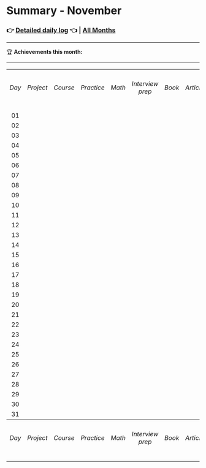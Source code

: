 # Summary - November

### 👉 [Detailed daily log](https://github.com/jpacsai/LearningPath/blob/master/Daily-log/2019/January/Daily-log_November.md) 👈 | [All Months](https://github.com/jpacsai/LearningPath/blob/master/Daily-log/README.md)

***

🏆 **Achievements this month:**  
   
***

<table>
    <tr>
        <th align="center"><h6>Day</h6></th>
        <th align="center"><h6>Project</h6></th>
        <th align="center"><h6>Course</h6></th>
        <th align="center"><h6>Practice</h6></th>
        <th align="center"><h6>Math</h6></th>
        <th align="center"><h6>Interview prep</h6></th>
        <th align="center"><h6>Book</h6></th>
        <th align="center"><h6>Article</h6></th>
        <th align="center"><h6>Video</h6></th>
        <th align="center"><h6>Challenge</h6></th>
    </tr>
    <tr> <!--------------- // --------------- 01 --------------- // --------------->
        <td align="center">01</td>
        <!-------------- Project ------------->
        <td align="left"></td>
        <!-------------- Course -------------->
        <td align="left"></td>
        <!------------- Practice -------------> 
        <td align="center"></td>
        <!--------------- Math --------------->
        <td align="center"></td>
        <!---------- Interview prep ---------->
        <td align="center"></td>
        <!--------------- Book --------------->
        <td align="left"></td>
        <!-------------- Article ------------->
        <td align="center"></td>
        <!--------------- Video -------------->
        <td align="center"></td>
        <!------------- Challenge ------------>
        <td align="left"></td>
    </tr>
    <tr> <!--------------- // --------------- 02 --------------- // --------------->
        <td align="center">02</td>
        <!-------------- Project ------------->
        <td align="left"></td>
        <!-------------- Course -------------->
        <td align="left"></td>
        <!------------- Practice -------------> 
        <td align="center"></td>
        <!--------------- Math --------------->
        <td align="center"></td>
        <!---------- Interview prep ---------->
        <td align="center"></td>
        <!--------------- Book --------------->
        <td align="left"></td>
        <!-------------- Article ------------->
        <td align="center"></td>
        <!--------------- Video -------------->
        <td align="center"></td>
        <!------------- Challenge ------------>
        <td align="left"></td>
    </tr>
    <tr> <!--------------- // --------------- 03 --------------- // --------------->
        <td align="center">03</td>
        <!-------------- Project ------------->
        <td align="left"></td>
        <!-------------- Course -------------->
        <td align="left"></td>
        <!------------- Practice -------------> 
        <td align="center"></td>
        <!--------------- Math --------------->
        <td align="center"></td>
        <!---------- Interview prep ---------->
        <td align="center"></td>
        <!--------------- Book --------------->
        <td align="left"></td>
        <!-------------- Article ------------->
        <td align="center"></td>
        <!--------------- Video -------------->
        <td align="center"></td>
        <!------------- Challenge ------------>
        <td align="left"></td>
    </tr>
    <tr> <!--------------- // --------------- 04 --------------- // --------------->
        <td align="center">04</td>
        <!-------------- Project ------------->
        <td align="left"></td>
        <!-------------- Course -------------->
        <td align="left"></td>
        <!------------- Practice -------------> 
        <td align="center"></td>
        <!--------------- Math --------------->
        <td align="center"></td>
        <!---------- Interview prep ---------->
        <td align="center"></td>
        <!--------------- Book --------------->
        <td align="left"></td>
        <!-------------- Article ------------->
        <td align="center"></td>
        <!--------------- Video -------------->
        <td align="center"></td>
        <!------------- Challenge ------------>
        <td align="left"></td>
    </tr>
    <tr> <!--------------- // --------------- 05 --------------- // --------------->
        <td align="center">05</td>
        <!-------------- Project ------------->
        <td align="left"></td>
        <!-------------- Course -------------->
        <td align="left"></td>
        <!------------- Practice -------------> 
        <td align="center"></td>
        <!--------------- Math --------------->
        <td align="center"></td>
        <!---------- Interview prep ---------->
        <td align="center"></td>
        <!--------------- Book --------------->
        <td align="left"></td>
        <!-------------- Article ------------->
        <td align="center"></td>
        <!--------------- Video -------------->
        <td align="center"></td>
        <!------------- Challenge ------------>
        <td align="left"></td>
    </tr>
    <tr> <!--------------- // --------------- 06 --------------- // --------------->
        <td align="center">06</td>
        <!-------------- Project ------------->
        <td align="left"></td>
        <!-------------- Course -------------->
        <td align="left"></td>
        <!------------- Practice -------------> 
        <td align="center"></td>
        <!--------------- Math --------------->
        <td align="center"></td>
        <!---------- Interview prep ---------->
        <td align="center"></td>
        <!--------------- Book --------------->
        <td align="left"></td>
        <!-------------- Article ------------->
        <td align="center"></td>
        <!--------------- Video -------------->
        <td align="center"></td>
        <!------------- Challenge ------------>
        <td align="left"></td>
    </tr>
    <tr> <!--------------- // --------------- 07 --------------- // --------------->
        <td align="center">07</td>
        <!-------------- Project ------------->
        <td align="left"></td>
        <!-------------- Course -------------->
        <td align="left"></td>
        <!------------- Practice -------------> 
        <td align="center"></td>
        <!--------------- Math --------------->
        <td align="center"></td>
        <!---------- Interview prep ---------->
        <td align="center"></td>
        <!--------------- Book --------------->
        <td align="left"></td>
        <!-------------- Article ------------->
        <td align="center"></td>
        <!--------------- Video -------------->
        <td align="center"></td>
        <!------------- Challenge ------------>
        <td align="left"></td>
    </tr>
    <tr> <!--------------- // --------------- 08 --------------- // ---------------> 
        <td align="center">08</td>
        <!-------------- Project ------------->
        <td align="left"></td>
        <!-------------- Course -------------->
        <td align="left"></td>
        <!------------- Practice -------------> 
        <td align="center"></td>
        <!--------------- Math --------------->
        <td align="center"></td>
        <!---------- Interview prep ---------->
        <td align="center"></td>
        <!--------------- Book --------------->
        <td align="left"></td>
        <!-------------- Article ------------->
        <td align="center"></td>
        <!--------------- Video -------------->
        <td align="center"></td>
        <!------------- Challenge ------------>
        <td align="left"></td>
    </tr>
    <tr> <!--------------- // --------------- 09 --------------- // --------------->
        <td align="center">09</td>
        <!-------------- Project ------------->
        <td align="left"></td>
        <!-------------- Course -------------->
        <td align="left"></td>
        <!------------- Practice -------------> 
        <td align="center"></td>
        <!--------------- Math --------------->
        <td align="center"></td>
        <!---------- Interview prep ---------->
        <td align="center"></td>
        <!--------------- Book --------------->
        <td align="left"></td>
        <!-------------- Article ------------->
        <td align="center"></td>
        <!--------------- Video -------------->
        <td align="center"></td>
        <!------------- Challenge ------------>
        <td align="left"></td>
    </tr>
    <tr> <!--------------- // --------------- 10 --------------- // --------------->
        <td align="center">10</td>
        <!-------------- Project ------------->
        <td align="left"></td>
        <!-------------- Course -------------->
        <td align="left"></td>
        <!------------- Practice -------------> 
        <td align="center"></td>
        <!--------------- Math --------------->
        <td align="center"></td>
        <!---------- Interview prep ---------->
        <td align="center"></td>
        <!--------------- Book --------------->
        <td align="left"></td>
        <!-------------- Article ------------->
        <td align="center"></td>
        <!--------------- Video -------------->
        <td align="center"></td>
        <!------------- Challenge ------------>
        <td align="left"></td>
    </tr>
    <tr> <!--------------- // --------------- 11 --------------- // --------------->
        <td align="center">11</td>
        <!-------------- Project ------------->
        <td align="left"></td>
        <!-------------- Course -------------->
        <td align="left"></td>
        <!------------- Practice -------------> 
        <td align="center"></td>
        <!--------------- Math --------------->
        <td align="center"></td>
        <!---------- Interview prep ---------->
        <td align="center"></td>
        <!--------------- Book --------------->
        <td align="left"></td>
        <!-------------- Article ------------->
        <td align="center"></td>
        <!--------------- Video -------------->
        <td align="center"></td>
        <!------------- Challenge ------------>
        <td align="left"></td>
    </tr>
    <tr> <!--------------- // --------------- 12 --------------- // --------------->
        <td align="center">12</td>
        <!-------------- Project ------------->
        <td align="left"></td>
        <!-------------- Course -------------->
        <td align="left"></td>
        <!------------- Practice -------------> 
        <td align="center"></td>
        <!--------------- Math --------------->
        <td align="center"></td>
        <!---------- Interview prep ---------->
        <td align="center"></td>
        <!--------------- Book --------------->
        <td align="left"></td>
        <!-------------- Article ------------->
        <td align="center"></td>
        <!--------------- Video -------------->
        <td align="center"></td>
        <!------------- Challenge ------------>
        <td align="left"></td>
    </tr>
    <tr> <!--------------- // --------------- 13 --------------- // --------------->
        <td align="center">13</td>
        <!-------------- Project ------------->
        <td align="left"></td>
        <!-------------- Course -------------->
        <td align="left"></td>
        <!------------- Practice -------------> 
        <td align="center"></td>
        <!--------------- Math --------------->
        <td align="center"></td>
        <!---------- Interview prep ---------->
        <td align="center"></td>
        <!--------------- Book --------------->
        <td align="left"></td>
        <!-------------- Article ------------->
        <td align="center"></td>
        <!--------------- Video -------------->
        <td align="center"></td>
        <!------------- Challenge ------------>
        <td align="left"></td>
    </tr>
    <tr> <!--------------- // --------------- 14 --------------- // --------------->
        <td align="center">14</td>
        <!-------------- Project ------------->
        <td align="left"></td>
        <!-------------- Course -------------->
        <td align="left"></td>
        <!------------- Practice -------------> 
        <td align="center"></td>
        <!--------------- Math --------------->
        <td align="center"></td>
        <!---------- Interview prep ---------->
        <td align="center"></td>
        <!--------------- Book --------------->
        <td align="left"></td>
        <!-------------- Article ------------->
        <td align="center"></td>
        <!--------------- Video -------------->
        <td align="center"></td>
        <!------------- Challenge ------------>
        <td align="left"></td>
    </tr>
    <tr> <!--------------- // --------------- 15 --------------- // --------------->
        <td align="center">15</td>
        <!-------------- Project ------------->
        <td align="left"></td>
        <!-------------- Course -------------->
        <td align="left"></td>
        <!------------- Practice -------------> 
        <td align="center"></td>
        <!--------------- Math --------------->
        <td align="center"></td>
        <!---------- Interview prep ---------->
        <td align="center"></td>
        <!--------------- Book --------------->
        <td align="left"></td>
        <!-------------- Article ------------->
        <td align="center"></td>
        <!--------------- Video -------------->
        <td align="center"></td>
        <!------------- Challenge ------------>
        <td align="left"></td>
    </tr>
    <tr> <!--------------- // --------------- 16 --------------- // --------------->
        <td align="center">16</td>
        <!-------------- Project ------------->
        <td align="left"></td>
        <!-------------- Course -------------->
        <td align="left"></td>
        <!------------- Practice -------------> 
        <td align="center"></td>
        <!--------------- Math --------------->
        <td align="center"></td>
        <!---------- Interview prep ---------->
        <td align="center"></td>
        <!--------------- Book --------------->
        <td align="left"></td>
        <!-------------- Article ------------->
        <td align="center"></td>
        <!--------------- Video -------------->
        <td align="center"></td>
        <!------------- Challenge ------------>
        <td align="left"></td>
    </tr>
    <tr> <!--------------- // --------------- 17 --------------- // --------------->
        <td align="center">17</td>
        <!-------------- Project ------------->
        <td align="left"></td>
        <!-------------- Course -------------->
        <td align="left"></td>
        <!------------- Practice -------------> 
        <td align="center"></td>
        <!--------------- Math --------------->
        <td align="center"></td>
        <!---------- Interview prep ---------->
        <td align="center"></td>
        <!--------------- Book --------------->
        <td align="left"></td>
        <!-------------- Article ------------->
        <td align="center"></td>
        <!--------------- Video -------------->
        <td align="center"></td>
        <!------------- Challenge ------------>
        <td align="left"></td>
    </tr>
    <tr> <!--------------- // --------------- 18 --------------- // --------------->
        <td align="center">18</td>
        <!-------------- Project ------------->
        <td align="left"></td>
        <!-------------- Course -------------->
        <td align="left"></td>
        <!------------- Practice -------------> 
        <td align="center"></td>
        <!--------------- Math --------------->
        <td align="center"></td>
        <!---------- Interview prep ---------->
        <td align="center"></td>
        <!--------------- Book --------------->
        <td align="left"></td>
        <!-------------- Article ------------->
        <td align="center"></td>
        <!--------------- Video -------------->
        <td align="center"></td>
        <!------------- Challenge ------------>
        <td align="left"></td>
    </tr>
    <tr> <!--------------- // --------------- 19 --------------- // --------------->
        <td align="center">19</td>
        <!-------------- Project ------------->
        <td align="left"></td>
        <!-------------- Course -------------->
        <td align="left"></td>
        <!------------- Practice -------------> 
        <td align="center"></td>
        <!--------------- Math --------------->
        <td align="center"></td>
        <!---------- Interview prep ---------->
        <td align="center"></td>
        <!--------------- Book --------------->
        <td align="left"></td>
        <!-------------- Article ------------->
        <td align="center"></td>
        <!--------------- Video -------------->
        <td align="center"></td>
        <!------------- Challenge ------------>
        <td align="left"></td>
    </tr>
    <tr> <!--------------- // --------------- 20 --------------- // --------------->
        <td align="center">20</td>
        <!-------------- Project ------------->
        <td align="left"></td>
        <!-------------- Course -------------->
        <td align="left"></td>
        <!------------- Practice -------------> 
        <td align="center"></td>
        <!--------------- Math --------------->
        <td align="center"></td>
        <!---------- Interview prep ---------->
        <td align="center"></td>
        <!--------------- Book --------------->
        <td align="left"></td>
        <!-------------- Article ------------->
        <td align="center"></td>
        <!--------------- Video -------------->
        <td align="center"></td>
        <!------------- Challenge ------------>
        <td align="left"></td>
    </tr>
    <tr> <!--------------- // --------------- 21 --------------- // --------------->
        <td align="center">21</td>
        <!-------------- Project ------------->
        <td align="left"></td>
        <!-------------- Course -------------->
        <td align="left"></td>
        <!------------- Practice -------------> 
        <td align="center"></td>
        <!--------------- Math --------------->
        <td align="center"></td>
        <!---------- Interview prep ---------->
        <td align="center"></td>
        <!--------------- Book --------------->
        <td align="left"></td>
        <!-------------- Article ------------->
        <td align="center"></td>
        <!--------------- Video -------------->
        <td align="center"></td>
        <!------------- Challenge ------------>
        <td align="left"></td>
    </tr>
    <tr> <!--------------- // --------------- 22 --------------- // --------------->
        <td align="center">22</td>
        <!-------------- Project ------------->
        <td align="left"></td>
        <!-------------- Course -------------->
        <td align="left"></td>
        <!------------- Practice -------------> 
        <td align="center"></td>
        <!--------------- Math --------------->
        <td align="center"></td>
        <!---------- Interview prep ---------->
        <td align="center"></td>
        <!--------------- Book --------------->
        <td align="left"></td>
        <!-------------- Article ------------->
        <td align="center"></td>
        <!--------------- Video -------------->
        <td align="center"></td>
        <!------------- Challenge ------------>
        <td align="left"></td>
    </tr>
    <tr> <!--------------- // --------------- 23 --------------- // --------------->
        <td align="center">23</td>
        <!-------------- Project ------------->
        <td align="left"></td>
        <!-------------- Course -------------->
        <td align="left"></td>
        <!------------- Practice -------------> 
        <td align="center"></td>
        <!--------------- Math --------------->
        <td align="center"></td>
        <!---------- Interview prep ---------->
        <td align="center"></td>
        <!--------------- Book --------------->
        <td align="left"></td>
        <!-------------- Article ------------->
        <td align="center"></td>
        <!--------------- Video -------------->
        <td align="center"></td>
        <!------------- Challenge ------------>
        <td align="left"></td>
    </tr>
    <tr> <!--------------- // --------------- 24 --------------- // --------------->
        <td align="center">24</td>
        <!-------------- Project ------------->
        <td align="left"></td>
        <!-------------- Course -------------->
        <td align="left"></td>
        <!------------- Practice -------------> 
        <td align="center"></td>
        <!--------------- Math --------------->
        <td align="center"></td>
        <!---------- Interview prep ---------->
        <td align="center"></td>
        <!--------------- Book --------------->
        <td align="left"></td>
        <!-------------- Article ------------->
        <td align="center"></td>
        <!--------------- Video -------------->
        <td align="center"></td>
        <!------------- Challenge ------------>
        <td align="left"></td>
    </tr>
    <tr> <!--------------- // --------------- 25 --------------- // --------------->
        <td align="center">25</td>
        <!-------------- Project ------------->
        <td align="left"></td>
        <!-------------- Course -------------->
        <td align="left"></td>
        <!------------- Practice -------------> 
        <td align="center"></td>
        <!--------------- Math --------------->
        <td align="center"></td>
        <!---------- Interview prep ---------->
        <td align="center"></td>
        <!--------------- Book --------------->
        <td align="left"></td>
        <!-------------- Article ------------->
        <td align="center"></td>
        <!--------------- Video -------------->
        <td align="center"></td>
        <!------------- Challenge ------------>
        <td align="left"></td>
    </tr>
    <tr> <!--------------- // --------------- 26 --------------- // --------------->
        <td align="center">26</td>
        <!-------------- Project ------------->
        <td align="left"></td>
        <!-------------- Course -------------->
        <td align="left"></td>
        <!------------- Practice -------------> 
        <td align="center"></td>
        <!--------------- Math --------------->
        <td align="center"></td>
        <!---------- Interview prep ---------->
        <td align="center"></td>
        <!--------------- Book --------------->
        <td align="left"></td>
        <!-------------- Article ------------->
        <td align="center"></td>
        <!--------------- Video -------------->
        <td align="center"></td>
        <!------------- Challenge ------------>
        <td align="left"></td>
    </tr>
    <tr> <!--------------- // --------------- 27 --------------- // --------------->
        <td align="center">27</td>
        <!-------------- Project ------------->
        <td align="left"></td>
        <!-------------- Course -------------->
        <td align="left"></td>
        <!------------- Practice -------------> 
        <td align="center"></td>
        <!--------------- Math --------------->
        <td align="center"></td>
        <!---------- Interview prep ---------->
        <td align="center"></td>
        <!--------------- Book --------------->
        <td align="left"></td>
        <!-------------- Article ------------->
        <td align="center"></td>
        <!--------------- Video -------------->
        <td align="center"></td>
        <!------------- Challenge ------------>
        <td align="left"></td>
    </tr>
    <tr> <!--------------- // --------------- 28 --------------- // --------------->
        <td align="center">28</td>
        <!-------------- Project ------------->
        <td align="left"></td>
        <!-------------- Course -------------->
        <td align="left"></td>
        <!------------- Practice -------------> 
        <td align="center"></td>
        <!--------------- Math --------------->
        <td align="center"></td>
        <!---------- Interview prep ---------->
        <td align="center"></td>
        <!--------------- Book --------------->
        <td align="left"></td>
        <!-------------- Article ------------->
        <td align="center"></td>
        <!--------------- Video -------------->
        <td align="center"></td>
        <!------------- Challenge ------------>
        <td align="left"></td>
    </tr>
    <tr> <!--------------- // --------------- 29 --------------- // --------------->
        <td align="center">29</td>
        <!-------------- Project ------------->
        <td align="left"></td>
        <!-------------- Course -------------->
        <td align="left"></td>
        <!------------- Practice -------------> 
        <td align="center"></td>
        <!--------------- Math --------------->
        <td align="center"></td>
        <!---------- Interview prep ---------->
        <td align="center"></td>
        <!--------------- Book --------------->
        <td align="left"></td>
        <!-------------- Article ------------->
        <td align="center"></td>
        <!--------------- Video -------------->
        <td align="center"></td>
        <!------------- Challenge ------------>
        <td align="left"></td>
    </tr>
    <tr> <!--------------- // --------------- 30 --------------- // --------------->
        <td align="center">30</td>
        <!-------------- Project ------------->
        <td align="left"></td>
        <!-------------- Course -------------->
        <td align="left"></td>
        <!------------- Practice -------------> 
        <td align="center"></td>
        <!--------------- Math --------------->
        <td align="center"></td>
        <!---------- Interview prep ---------->
        <td align="center"></td>
        <!--------------- Book --------------->
        <td align="left"></td>
        <!-------------- Article ------------->
        <td align="center"></td>
        <!--------------- Video -------------->
        <td align="center"></td>
        <!------------- Challenge ------------>
        <td align="left"></td>
    </tr>
    <tr> <!--------------- // --------------- 31 --------------- // --------------->
        <td align="center">31</td>
        <!-------------- Project ------------->
        <td align="left"></td>
        <!-------------- Course -------------->
        <td align="left"></td>
        <!------------- Practice -------------> 
        <td align="center"></td>
        <!--------------- Math --------------->
        <td align="center"></td>
        <!---------- Interview prep ---------->
        <td align="center"></td>
        <!--------------- Book --------------->
        <td align="left"></td>
        <!-------------- Article ------------->
        <td align="center"></td>
        <!--------------- Video -------------->
        <td align="center"></td>
        <!------------- Challenge ------------>
        <td align="left"></td>
    </tr>
    <tr>
        <th align="center"><h6>Day</h6></th>
        <th align="center"><h6>Project</h6></th>
        <th align="center"><h6>Course</h6></th>
        <th align="center"><h6>Practice</h6></th>
        <th align="center"><h6>Math</h6></th>
        <th align="center"><h6>Interview prep</h6></th>
        <th align="center"><h6>Book</h6></th>
        <th align="center"><h6>Article</h6></th>
        <th align="center"><h6>Video</h6></th>
        <th align="center"><h6>Challenge</h6></th>
    </tr>
</table>
